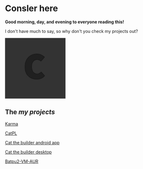 # Consler here

**Good morning, day, and evening to everyone reading this!**

I don't have much to say, so why don't you check my projects out?

<img src="https://github.com/consler/Consler/blob/main/pfp.jpg" width="200">

## The *my projects*

[Karma](https://github.com/consler/Karma)

[CatPL](https://github.com/consler/CatPL)

[Cat the builder android app](https://github.com/consler/Cat-The-Builder-App)

[Cat the builder desktop](https://github.com/consler/cat-the-builder)

[Batpu2-VM-AUR](https://github.com/consler/Batpu2-VM-AUR)

